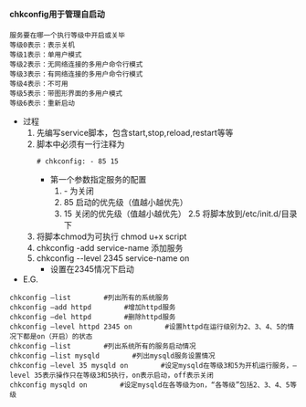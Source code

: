 #### chkconfig用于管理自启动
```
服务要在哪一个执行等级中开启或关毕
等级0表示：表示关机
等级1表示：单用户模式
等级2表示：无网络连接的多用户命令行模式
等级3表示：有网络连接的多用户命令行模式
等级4表示：不可用
等级5表示：带图形界面的多用户模式
等级6表示：重新启动
```
* 过程
    1. 先编写service脚本，包含start,stop,reload,restart等等
    2. 脚本中必须有一行注释为
        ```
        # chkconfig: - 85 15
        ```    
        * 第一个参数指定服务的配置
            1. \- 为关闭
            2. 85 启动的优先级（值越小越优先）
            3. 15 关闭的优先级（值越小越优先）
    2.5 将脚本放到/etc/init.d/目录下
    3. 将脚本chmod为可执行 chmod u+x script
    4. chkconfig -add service-name   添加服务
    5. chkconfig --level 2345 service-name on
        * 设置在2345情况下启动
* E.G.
```
chkconfig –list        #列出所有的系统服务
chkconfig –add httpd        #增加httpd服务
chkconfig –del httpd        #删除httpd服务
chkconfig –level httpd 2345 on        #设置httpd在运行级别为2、3、4、5的情况下都是on（开启）的状态
chkconfig –list        #列出系统所有的服务启动情况
chkconfig –list mysqld        #列出mysqld服务设置情况
chkconfig –level 35 mysqld on        #设定mysqld在等级3和5为开机运行服务，–level 35表示操作只在等级3和5执行，on表示启动，off表示关闭
chkconfig mysqld on        #设定mysqld在各等级为on，“各等级”包括2、3、4、5等级
```